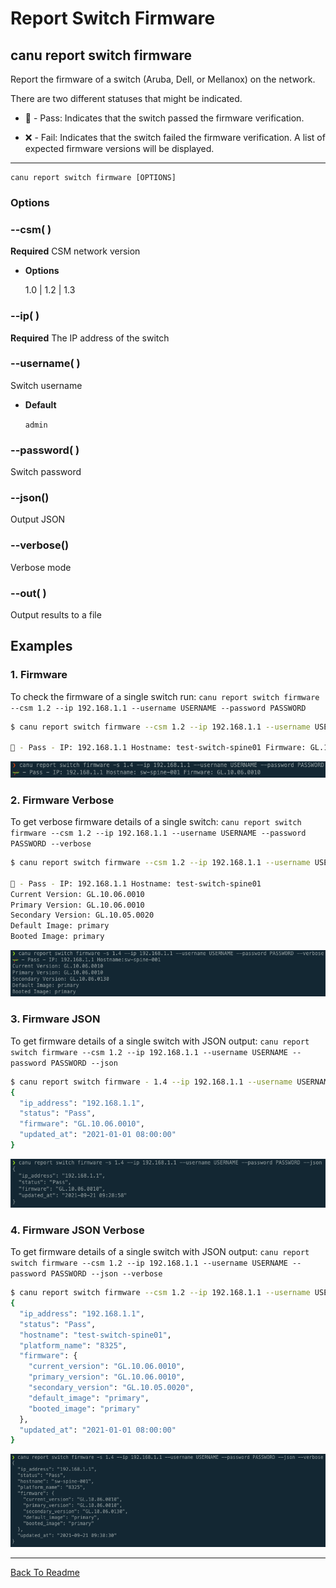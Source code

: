 # Report Switch Firmware

## canu report switch firmware

Report the firmware of a switch (Aruba, Dell, or Mellanox) on the network.

There are two different statuses that might be indicated.


* 🛶 - Pass: Indicates that the switch passed the firmware verification.


* ❌ - Fail: Indicates that the switch failed the firmware verification. A list of expected firmware versions will be displayed.


---

```shell
canu report switch firmware [OPTIONS]
```

### Options


### --csm( <csm>)
**Required** CSM network version


* **Options**

    1.0 | 1.2 | 1.3



### --ip( <ip>)
**Required** The IP address of the switch


### --username( <username>)
Switch username


* **Default**

    `admin`



### --password( <password>)
Switch password


### --json()
Output JSON


### --verbose()
Verbose mode


### --out( <out>)
Output results to a file

## Examples

### 1. Firmware

To check the firmware of a single switch run: `canu report switch firmware --csm 1.2 --ip 192.168.1.1 --username USERNAME --password PASSWORD`

```bash
$ canu report switch firmware --csm 1.2 --ip 192.168.1.1 --username USERNAME --password PASSWORD

🛶 - Pass - IP: 192.168.1.1 Hostname: test-switch-spine01 Firmware: GL.10.06.0001
```



![image](images/canu_report_switch_firmware.png)


### 2. Firmware Verbose

To get verbose firmware details of a single switch: `canu report switch firmware --csm 1.2 --ip 192.168.1.1 --username USERNAME --password PASSWORD --verbose`

```bash
$ canu report switch firmware --csm 1.2 --ip 192.168.1.1 --username USERNAME --password PASSWORD --verbose

🛶 - Pass - IP: 192.168.1.1 Hostname: test-switch-spine01
Current Version: GL.10.06.0010
Primary Version: GL.10.06.0010
Secondary Version: GL.10.05.0020
Default Image: primary
Booted Image: primary
```



![image](images/canu_report_switch_firmware_verbose.png)


### 3. Firmware JSON

To get firmware details of a single switch with JSON output: `canu report switch firmware --csm 1.2 --ip 192.168.1.1 --username USERNAME --password PASSWORD --json`

```bash
$ canu report switch firmware - 1.4 --ip 192.168.1.1 --username USERNAME --password PASSWORD --json
{
  "ip_address": "192.168.1.1",
  "status": "Pass",
  "firmware": "GL.10.06.0010",
  "updated_at": "2021-01-01 08:00:00"
}
```



![image](images/canu_report_switch_firmware_json.png)


### 4. Firmware JSON Verbose

To get firmware details of a single switch with JSON output: `canu report switch firmware --csm 1.2 --ip 192.168.1.1 --username USERNAME --password PASSWORD --json --verbose`

```bash
$ canu report switch firmware --csm 1.2 --ip 192.168.1.1 --username USERNAME --password PASSWORD --json --verbose
{
  "ip_address": "192.168.1.1",
  "status": "Pass",
  "hostname": "test-switch-spine01",
  "platform_name": "8325",
  "firmware": {
    "current_version": "GL.10.06.0010",
    "primary_version": "GL.10.06.0010",
    "secondary_version": "GL.10.05.0020",
    "default_image": "primary",
    "booted_image": "primary"
  },
  "updated_at": "2021-01-01 08:00:00"
}
```



![image](images/canu_report_switch_firmware_json_verbose.png)



---

<a href="/readme.md">Back To Readme</a><br>
